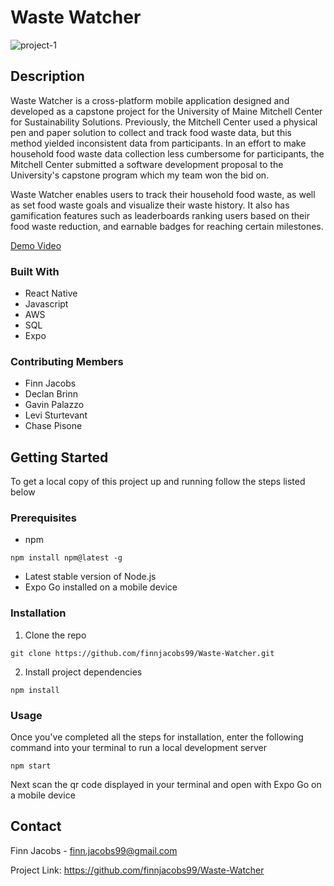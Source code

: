 # Waste Watcher

![project-1](https://github.com/finnjacobs99/Waste-Watcher/assets/32391644/14efc287-4806-4055-b693-131f09375316)


## Description
Waste Watcher is a cross-platform mobile application designed and developed as a capstone project for the University of Maine Mitchell Center for Sustainability Solutions. 
Previously, the Mitchell Center used a physical pen and paper solution to collect and track food waste data, but this method yielded inconsistent data from participants.
In an effort to make household food waste data collection less cumbersome for participants, the Mitchell Center submitted a software development proposal to the University's capstone program which my team won the bid on.

Waste Watcher enables users to track their household food waste, as well as set food waste goals and visualize their waste history. It also has gamification features such as leaderboards ranking users based on their food waste reduction, and earnable badges for reaching certain milestones.

[Demo Video](https://www.youtube.com/watch?v=nh34OQHx2WI)

### Built With
- React Native
- Javascript
- AWS
- SQL
- Expo

### Contributing Members
- Finn Jacobs
- Declan Brinn
- Gavin Palazzo
- Levi Sturtevant
- Chase Pisone

## Getting Started
To get a local copy of this project up and running follow the steps listed below

### Prerequisites
- npm
```
npm install npm@latest -g
```
- Latest stable version of Node.js
- Expo Go installed on a mobile device

### Installation
1. Clone the repo
```
git clone https://github.com/finnjacobs99/Waste-Watcher.git
```
2. Install project dependencies
```
npm install
```

### Usage
Once you've completed all the steps for installation, enter the following command into your terminal to run a local development server
```
npm start
```
Next scan the qr code displayed in your terminal and open with Expo Go on a mobile device

## Contact
Finn Jacobs - finn.jacobs99@gmail.com

Project Link: https://github.com/finnjacobs99/Waste-Watcher
